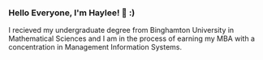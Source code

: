 ### Hello Everyone, I'm Haylee! 👋 :) 

I recieved my undergraduate degree from Binghamton University in Mathematical Sciences and I am in the process of earning my MBA with a concentration in Management Information Systems. 

